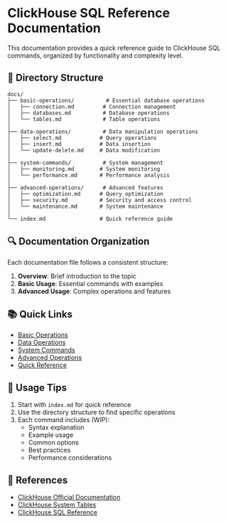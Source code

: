 # ClickHouse SQL Reference Documentation

This documentation provides a quick reference guide to ClickHouse SQL commands, organized by functionality and
complexity level.

## 📁 Directory Structure

```
docs/
├── basic-operations/          # Essential database operations
│   ├── connection.md         # Connection management
│   ├── databases.md          # Database operations
│   └── tables.md             # Table operations
│
├── data-operations/          # Data manipulation operations
│   ├── select.md            # Query operations
│   ├── insert.md            # Data insertion
│   └── update-delete.md     # Data modification
│
├── system-commands/          # System management
│   ├── monitoring.md        # System monitoring
│   └── performance.md       # Performance analysis
│
├── advanced-operations/      # Advanced features
│   ├── optimization.md      # Query optimization
│   ├── security.md          # Security and access control
│   └── maintenance.md       # System maintenance
│
└── index.md                 # Quick reference guide
```

## 🔍 Documentation Organization

Each documentation file follows a consistent structure:

1. **Overview**: Brief introduction to the topic
2. **Basic Usage**: Essential commands with examples
3. **Advanced Usage**: Complex operations and features

<!-- 4. **Best Practices**: Recommended approaches
4. **Troubleshooting**: Common issues and solutions
5. **References**: Links to official documentation -->

## 📚 Quick Links

- [Basic Operations](basic-operations/README.md)
- [Data Operations](data-operations/README.md)
- [System Commands](system-commands/README.md)
- [Advanced Operations](advanced-operations/README.md)
- [Quick Reference](index.md)

## 🎯 Usage Tips

1. Start with `index.md` for quick reference
2. Use the directory structure to find specific operations
3. Each command includes (WIP):
   - Syntax explanation
   - Example usage
   - Common options
   - Best practices
   - Performance considerations

## 📖 References

- [ClickHouse Official Documentation](https://clickhouse.com/docs)
- [ClickHouse System Tables](https://clickhouse.com/docs/en/operations/system-tables)
- [ClickHouse SQL Reference](https://clickhouse.com/docs/en/sql-reference)
